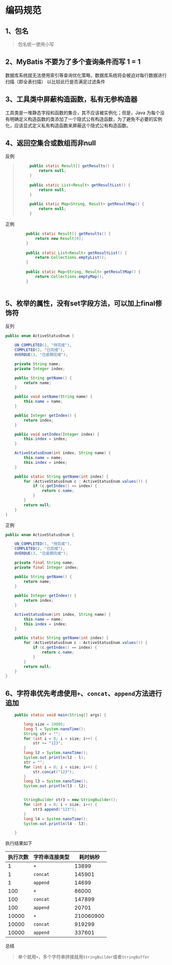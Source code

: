 # 编码规范

## 1、包名
> 包名统一使用小写

## 2、MyBatis 不要为了多个查询条件而写 1 = 1
数据库系统就无法使用索引等查询优化策略，数据库系统将会被迫对每行数据进行扫描（即全表扫描） 以比较此行是否满足过滤条件

## 3、工具类中屏蔽构造函数，私有无参构造器
工具类是一堆静态字段和函数的集合，其不应该被实例化；但是，Java 为每个没有明确定义构造函数的类添加了一个隐式公有构造函数，为了避免不必要的实例化，应该显式定义私有构造函数来屏蔽这个隐式公有构造函数。

## 4、返回空集合或数组而非null
反例
> ```java
>      public static Result[] getResults() {
>          return null;
>      }
>   
>      public static List<Result> getResultList() {
>          return null;
>      }
>   
>      public static Map<String, Result> getResultMap() {
>          return null;
>      }
> ```

正例
```java
         public static Result[] getResults() {
             return new Result[0];
         }
      
         public static List<Result> getResultList() {
             return Collections.emptyList();
         }
      
         public static Map<String, Result> getResultMap() {
             return Collections.emptyMap();
         }
 
```

## 5、枚举的属性，没有set字段方法，可以加上final修饰符

反列
```java
public enum ActiveStatusEnum {

    UN_COMPLETED(1, "待完成"),
    COMPLETED(2, "已完成"),
    OVERDUE(3, "已逾期完成");

    private String name;
    private Integer index;

    public String getName() {
        return name;
    }

    public void setName(String name) {
        this.name = name;
    }

    public Integer getIndex() {
        return index;
    }

    public void setIndex(Integer index) {
        this.index = index;
    }

    ActiveStatusEnum(int index, String name) {
        this.name = name;
        this.index = index;
    }

    public static String getName(int index) {
        for (ActiveStatusEnum c : ActiveStatusEnum.values()) {
            if (c.getIndex() == index) {
                return c.name;
            }
        }
        return null;
    }
}
```

正例
```java
public enum ActiveStatusEnum {

    UN_COMPLETED(1, "待完成"),
    COMPLETED(2, "已完成"),
    OVERDUE(3, "已逾期完成");

    private final String name;
    private final Integer index;

    public String getName() {
        return name;
    }
    
    public Integer getIndex() {
        return index;
    }

    ActiveStatusEnum(int index, String name) {
        this.name = name;
        this.index = index;
    }

    public static String getName(int index) {
        for (ActiveStatusEnum c : ActiveStatusEnum.values()) {
            if (c.getIndex() == index) {
                return c.name;
            }
        }
        return null;
    }
}
```

## 6、字符串优先考虑使用`+`、`concat`、`append`方法进行追加
```java
    public static void main(String[] args) {

        long size = 10000;
        long l = System.nanoTime();
        String str = "";
        for (int i = 0; i < size; i++) {
            str += "123";
        }
        long l2 = System.nanoTime();
        System.out.println(l2 - l);
        str = "";
        for (int i = 0; i < size; i++) {
            str.concat("123");
        }
        long l3 = System.nanoTime();
        System.out.println(l3 - l2);


        StringBuilder str3 = new StringBuilder();
        for (int i = 0; i < size; i++) {
            str3.append("123");
        }
        long l4 = System.nanoTime();
        System.out.println(l4 - l3);

    }
```
执行结果如下

 |  执行次数   | 字符串连接类型  | 耗时纳秒  |
 |  ----  | ----  | ----  |
 | 1  | `+` | 13899 |
 | 1  | `concat` | 145901 |
 | 1  | `append` | 14699 |
 | 100  | `+` | 86000 |
 | 100  | `concat` | 147899 |
 | 100  | `append` | 20701 |
 | 10000  | `+` | 210060900 |
 | 10000  | `concat` | 919299 |
 | 10000  | `append` | 337601 |
 
 总结
 > 单个就用`+`，多个字符串拼接就用`StringBuilder`或者`StringBuffer`

